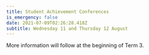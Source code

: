 ```yaml
---
title: Student Achievement Conferences
is_emergency: false
date: 2021-07-09T02:26:28.418Z
subtitle: Wednesday 11 and Thursday 12 August
---
```

More information will follow at the beginning of Term 3.